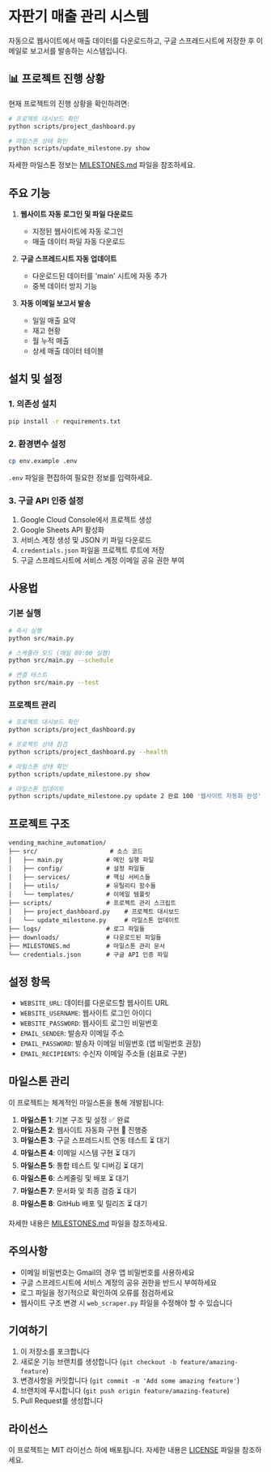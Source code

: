 # 자판기 매출 관리 시스템

자동으로 웹사이트에서 매출 데이터를 다운로드하고, 구글 스프레드시트에 저장한 후 이메일로 보고서를 발송하는 시스템입니다.

## 📊 프로젝트 진행 상황

현재 프로젝트의 진행 상황을 확인하려면:

```bash
# 프로젝트 대시보드 확인
python scripts/project_dashboard.py

# 마일스톤 상태 확인
python scripts/update_milestone.py show
```

자세한 마일스톤 정보는 [MILESTONES.md](MILESTONES.md) 파일을 참조하세요.

## 주요 기능

1. **웹사이트 자동 로그인 및 파일 다운로드**
   - 지정된 웹사이트에 자동 로그인
   - 매출 데이터 파일 자동 다운로드

2. **구글 스프레드시트 자동 업데이트**
   - 다운로드된 데이터를 'main' 시트에 자동 추가
   - 중복 데이터 방지 기능

3. **자동 이메일 보고서 발송**
   - 일일 매출 요약
   - 재고 현황
   - 월 누적 매출
   - 상세 매출 데이터 테이블

## 설치 및 설정

### 1. 의존성 설치
```bash
pip install -r requirements.txt
```

### 2. 환경변수 설정
```bash
cp env.example .env
```
`.env` 파일을 편집하여 필요한 정보를 입력하세요.

### 3. 구글 API 인증 설정
1. Google Cloud Console에서 프로젝트 생성
2. Google Sheets API 활성화
3. 서비스 계정 생성 및 JSON 키 파일 다운로드
4. `credentials.json` 파일을 프로젝트 루트에 저장
5. 구글 스프레드시트에 서비스 계정 이메일 공유 권한 부여

## 사용법

### 기본 실행
```bash
# 즉시 실행
python src/main.py

# 스케줄러 모드 (매일 09:00 실행)
python src/main.py --schedule

# 연결 테스트
python src/main.py --test
```

### 프로젝트 관리
```bash
# 프로젝트 대시보드 확인
python scripts/project_dashboard.py

# 프로젝트 상태 점검
python scripts/project_dashboard.py --health

# 마일스톤 상태 확인
python scripts/update_milestone.py show

# 마일스톤 업데이트
python scripts/update_milestone.py update 2 완료 100 '웹사이트 자동화 완성'
```

## 프로젝트 구조

```
vending_machine_automation/
├── src/                    # 소스 코드
│   ├── main.py            # 메인 실행 파일
│   ├── config/            # 설정 파일들
│   ├── services/          # 핵심 서비스들
│   ├── utils/             # 유틸리티 함수들
│   └── templates/         # 이메일 템플릿
├── scripts/               # 프로젝트 관리 스크립트
│   ├── project_dashboard.py    # 프로젝트 대시보드
│   └── update_milestone.py     # 마일스톤 업데이트
├── logs/                  # 로그 파일들
├── downloads/             # 다운로드된 파일들
├── MILESTONES.md          # 마일스톤 관리 문서
└── credentials.json       # 구글 API 인증 파일
```

## 설정 항목

- `WEBSITE_URL`: 데이터를 다운로드할 웹사이트 URL
- `WEBSITE_USERNAME`: 웹사이트 로그인 아이디
- `WEBSITE_PASSWORD`: 웹사이트 로그인 비밀번호
- `EMAIL_SENDER`: 발송자 이메일 주소
- `EMAIL_PASSWORD`: 발송자 이메일 비밀번호 (앱 비밀번호 권장)
- `EMAIL_RECIPIENTS`: 수신자 이메일 주소들 (쉼표로 구분)

## 마일스톤 관리

이 프로젝트는 체계적인 마일스톤을 통해 개발됩니다:

1. **마일스톤 1**: 기본 구조 및 설정 ✅ 완료
2. **마일스톤 2**: 웹사이트 자동화 구현 🔄 진행중
3. **마일스톤 3**: 구글 스프레드시트 연동 테스트 ⏳ 대기
4. **마일스톤 4**: 이메일 시스템 구현 ⏳ 대기
5. **마일스톤 5**: 통합 테스트 및 디버깅 ⏳ 대기
6. **마일스톤 6**: 스케줄링 및 배포 ⏳ 대기
7. **마일스톤 7**: 문서화 및 최종 검증 ⏳ 대기
8. **마일스톤 8**: GitHub 배포 및 릴리즈 ⏳ 대기

자세한 내용은 [MILESTONES.md](MILESTONES.md) 파일을 참조하세요.

## 주의사항

- 이메일 비밀번호는 Gmail의 경우 앱 비밀번호를 사용하세요
- 구글 스프레드시트에 서비스 계정의 공유 권한을 반드시 부여하세요
- 로그 파일을 정기적으로 확인하여 오류를 점검하세요
- 웹사이트 구조 변경 시 `web_scraper.py` 파일을 수정해야 할 수 있습니다

## 기여하기

1. 이 저장소를 포크합니다
2. 새로운 기능 브랜치를 생성합니다 (`git checkout -b feature/amazing-feature`)
3. 변경사항을 커밋합니다 (`git commit -m 'Add some amazing feature'`)
4. 브랜치에 푸시합니다 (`git push origin feature/amazing-feature`)
5. Pull Request를 생성합니다

## 라이선스

이 프로젝트는 MIT 라이선스 하에 배포됩니다. 자세한 내용은 [LICENSE](LICENSE) 파일을 참조하세요. 